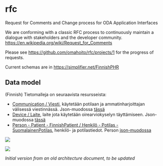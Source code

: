 # rfc
Request for Comments and Change process for ODA Application Interfaces

We are conforming with a classic RFC process to continuously maintain a dialogue with stakeholders and the developer community. https://en.wikipedia.org/wiki/Request_for_Comments

Please see https://github.com/omahoito/rfc/projects/1 for the progress of requests.

Current schemas are in https://simplifier.net/FinnishPHR

## Data model


(Finnish) Tietomalleja on seuraavista resursseista:
* [Communication / Viesti](https://github.com/omahoito/rfc/wiki/Communication), käytetään potilaan ja ammatinharjoittajan välisessä viestinnässä. Json-muodossa [tässä](https://github.com/omahoito/rfc/blob/master/Communication.pseudojson)
* [Device / Laite](https://github.com/omahoito/rfc/wiki/Device), laite jota käytetään oirearviokyselyn täyttämiseen. Json-muodossa [tässä](https://github.com/omahoito/rfc/blob/master/device.pseudojson)
* [Person - Patient - FinnishPatient / Henkilö - Potilas - SuomalainenPotilas](https://github.com/omahoito/rfc/wiki/Person---Patient---FinnishPatient), henkilö- ja potilastiedot. Person [json-muodossa](https://github.com/omahoito/rfc/blob/master/Person.pseudojson)


![](http://www.plantuml.com/plantuml/proxy?src=https://raw.githubusercontent.com/omahoito/rfc/master/datamodel.md?2) <!--- This generates a picture based on datamodel.md. To change the counter in the url above, i.e. deployment.md?13 -> deployment.md?14 --->


![](http://www.plantuml.com/plantuml/proxy?src=https://raw.githubusercontent.com/omahoito/rfc/master/PLANTUML_Diagrams/datamodel.plantuml?1) <!--- This generates a picture based on datamodel.md. To change the counter in the url above, i.e. deployment.md?13 -> deployment.md?14 --->


*Initial version from an old architecture document, to be updated*

<!---

![Data model](http://g.gravizo.com/source?https%3A%2F%2Fraw.githubusercontent.com%2Fomahoito%2Frfc%2FPLANTUML_Diagrams%2Fmaster%2Fmodel.dot%3F2)
--->
<!-- Increment the last number (after %3F) to invalidate gravizo and browser cache -->
